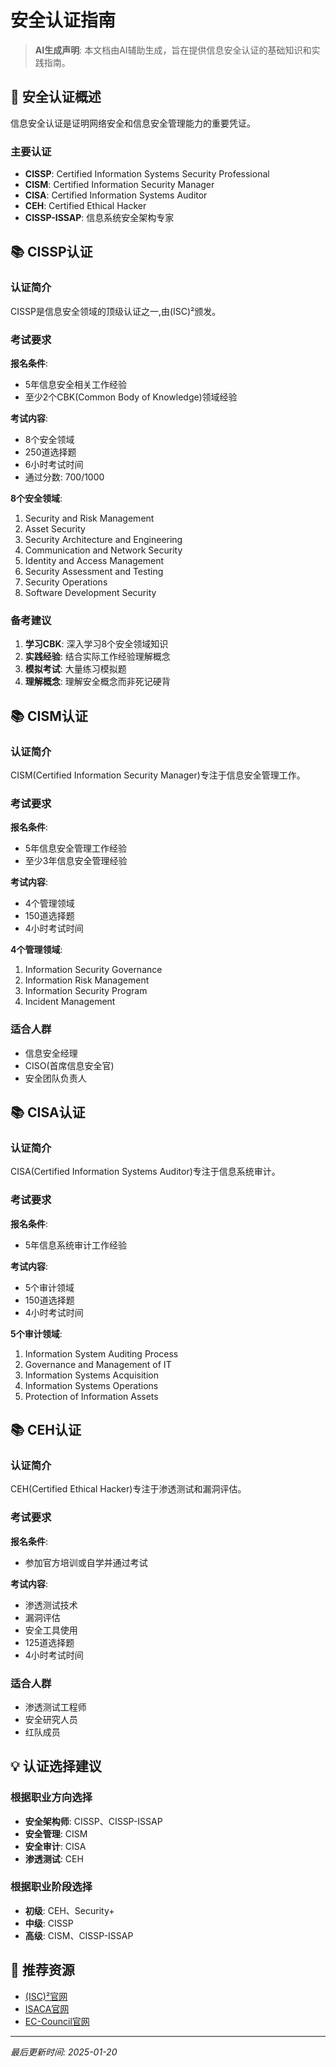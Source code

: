 # 安全认证指南

> **AI生成声明**: 本文档由AI辅助生成，旨在提供信息安全认证的基础知识和实践指南。

## 🎯 安全认证概述

信息安全认证是证明网络安全和信息安全管理能力的重要凭证。

### 主要认证

- **CISSP**: Certified Information Systems Security Professional
- **CISM**: Certified Information Security Manager
- **CISA**: Certified Information Systems Auditor
- **CEH**: Certified Ethical Hacker
- **CISSP-ISSAP**: 信息系统安全架构专家

## 📚 CISSP认证

### 认证简介

CISSP是信息安全领域的顶级认证之一,由(ISC)²颁发。

### 考试要求

**报名条件**:
- 5年信息安全相关工作经验
- 至少2个CBK(Common Body of Knowledge)领域经验

**考试内容**:
- 8个安全领域
- 250道选择题
- 6小时考试时间
- 通过分数: 700/1000

**8个安全领域**:
1. Security and Risk Management
2. Asset Security
3. Security Architecture and Engineering
4. Communication and Network Security
5. Identity and Access Management
6. Security Assessment and Testing
7. Security Operations
8. Software Development Security

### 备考建议

1. **学习CBK**: 深入学习8个安全领域知识
2. **实践经验**: 结合实际工作经验理解概念
3. **模拟考试**: 大量练习模拟题
4. **理解概念**: 理解安全概念而非死记硬背

## 📚 CISM认证

### 认证简介

CISM(Certified Information Security Manager)专注于信息安全管理工作。

### 考试要求

**报名条件**:
- 5年信息安全管理工作经验
- 至少3年信息安全管理经验

**考试内容**:
- 4个管理领域
- 150道选择题
- 4小时考试时间

**4个管理领域**:
1. Information Security Governance
2. Information Risk Management
3. Information Security Program
4. Incident Management

### 适合人群

- 信息安全经理
- CISO(首席信息安全官)
- 安全团队负责人

## 📚 CISA认证

### 认证简介

CISA(Certified Information Systems Auditor)专注于信息系统审计。

### 考试要求

**报名条件**:
- 5年信息系统审计工作经验

**考试内容**:
- 5个审计领域
- 150道选择题
- 4小时考试时间

**5个审计领域**:
1. Information System Auditing Process
2. Governance and Management of IT
3. Information Systems Acquisition
4. Information Systems Operations
5. Protection of Information Assets

## 📚 CEH认证

### 认证简介

CEH(Certified Ethical Hacker)专注于渗透测试和漏洞评估。

### 考试要求

**报名条件**:
- 参加官方培训或自学并通过考试

**考试内容**:
- 渗透测试技术
- 漏洞评估
- 安全工具使用
- 125道选择题
- 4小时考试时间

### 适合人群

- 渗透测试工程师
- 安全研究人员
- 红队成员

## 💡 认证选择建议

### 根据职业方向选择

- **安全架构师**: CISSP、CISSP-ISSAP
- **安全管理**: CISM
- **安全审计**: CISA
- **渗透测试**: CEH

### 根据职业阶段选择

- **初级**: CEH、Security+ 
- **中级**: CISSP
- **高级**: CISM、CISSP-ISSAP

## 📖 推荐资源

- [(ISC)²官网](https://www.isc2.org/)
- [ISACA官网](https://www.isaca.org/)
- [EC-Council官网](https://www.eccouncil.org/)

---

*最后更新时间: 2025-01-20*

